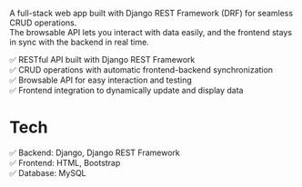 A full-stack web app built with Django REST Framework (DRF) for seamless CRUD operations.<br/> 
The browsable API lets you interact with data easily, and the frontend stays in sync with the backend in real time.

✅ RESTful API built with Django REST Framework<br/>
✅ CRUD operations with automatic frontend-backend synchronization<br/>
✅ Browsable API for easy interaction and testing<br/>
✅ Frontend integration to dynamically update and display data<br/>

# Tech
✅ Backend: Django, Django REST Framework<br/>
✅ Frontend: HTML, Bootstrap<br/>
✅ Database: MySQL<br/>
